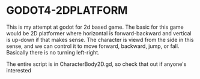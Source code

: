 # GODOT4-2DPLATFORM
 
This is my attempt at godot for 2d based game.
The basic for this game would be 2D platformer where horizontal is forward-backward and vertical is up-down if that makes sense. The character is viewd from the side in this sense, and we can control it to move forward, backward, jump, or fall. Basically there is no turning left-right.

The entire script is in CharacterBody2D.gd, so check that out if anyone's interested
